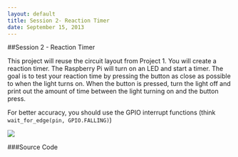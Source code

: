 ```yaml
---
layout: default
title: Session 2- Reaction Timer
date: September 15, 2013
---
```


##Session 2 - Reaction Timer 


This project will reuse the circuit layout from Project 1. You will create a reaction timer. The Raspberry Pi will turn on an LED and start a timer. The goal is to test your reaction time by pressing the button as close as possible to when the light turns on. When the button is pressed, turn the light off and print out the amount of time between the light turning on and the button press.

For better accuracy, you should use the GPIO interrupt functions (think `wait_for_edge(pin, GPIO.FALLING)`)


<img src="https://dl.dropboxusercontent.com/u/1733921/Raspberry%20Pi/Schematics/RaspberryPi-Stopwatch.png"/>

###Source Code
<script src="http://gist-it.appspot.com/github/raspberrypi-aa/raspberrypi-aa/blob/master/Project2-Beginner.py"></script>



